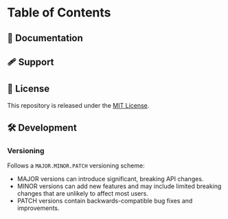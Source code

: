 

# Table of Contents


## 📄 Documentation

## 🩹 Support

## 📜 License

This repository is released under the [MIT License](LICENSE.md).

## 🛠️ Development

### Versioning

Follows a `MAJOR.MINOR.PATCH` versioning scheme:

- MAJOR versions can introduce significant, breaking API changes.
- MINOR versions can add new features and may include limited breaking changes that are unlikely to affect most users.
- PATCH versions contain backwards-compatible bug fixes and improvements.
